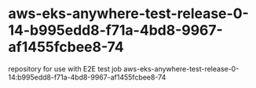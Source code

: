 # aws-eks-anywhere-test-release-0-14-b995edd8-f71a-4bd8-9967-af1455fcbee8-74
repository for use with E2E test job aws-eks-anywhere-test-release-0-14:b995edd8-f71a-4bd8-9967-af1455fcbee8-74
